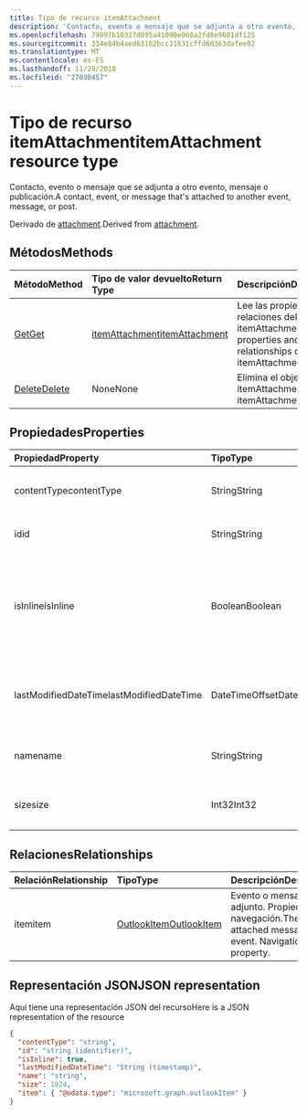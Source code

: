 ```yaml
---
title: Tipo de recurso itemAttachment
description: 'Contacto, evento o mensaje que se adjunta a otro evento, mensaje o publicación.  '
ms.openlocfilehash: 79097b10327d895a41090e068a2fd8e9681df125
ms.sourcegitcommit: 334e84b4aed63162bcc31831cffd6d363dafee02
ms.translationtype: MT
ms.contentlocale: es-ES
ms.lasthandoff: 11/29/2018
ms.locfileid: "27030457"
---
```

# <a name="itemattachment-resource-type"></a><span data-ttu-id="0b0c3-103">Tipo de recurso itemAttachment</span><span class="sxs-lookup"><span data-stu-id="0b0c3-103">itemAttachment resource type</span></span>

<span data-ttu-id="0b0c3-104">Contacto, evento o mensaje que se adjunta a otro evento, mensaje o publicación.</span><span class="sxs-lookup"><span data-stu-id="0b0c3-104">A contact, event, or message that's attached to another event, message, or post.</span></span>  

<span data-ttu-id="0b0c3-105">Derivado de [attachment](attachment.md).</span><span class="sxs-lookup"><span data-stu-id="0b0c3-105">Derived from [attachment](attachment.md).</span></span>

## <a name="methods"></a><span data-ttu-id="0b0c3-106">Métodos</span><span class="sxs-lookup"><span data-stu-id="0b0c3-106">Methods</span></span>

| <span data-ttu-id="0b0c3-107">Método</span><span class="sxs-lookup"><span data-stu-id="0b0c3-107">Method</span></span>       | <span data-ttu-id="0b0c3-108">Tipo de valor devuelto</span><span class="sxs-lookup"><span data-stu-id="0b0c3-108">Return Type</span></span>  |<span data-ttu-id="0b0c3-109">Descripción</span><span class="sxs-lookup"><span data-stu-id="0b0c3-109">Description</span></span>|
|:---------------|:--------|:----------|
|[<span data-ttu-id="0b0c3-110">Get</span><span class="sxs-lookup"><span data-stu-id="0b0c3-110">Get</span></span>](../api/attachment-get.md) | [<span data-ttu-id="0b0c3-111">itemAttachment</span><span class="sxs-lookup"><span data-stu-id="0b0c3-111">itemAttachment</span></span>](itemattachment.md) |<span data-ttu-id="0b0c3-112">Lee las propiedades y relaciones del objeto itemAttachment.</span><span class="sxs-lookup"><span data-stu-id="0b0c3-112">Read properties and relationships of itemAttachment object.</span></span>|
|[<span data-ttu-id="0b0c3-113">Delete</span><span class="sxs-lookup"><span data-stu-id="0b0c3-113">Delete</span></span>](../api/attachment-delete.md) | <span data-ttu-id="0b0c3-114">None</span><span class="sxs-lookup"><span data-stu-id="0b0c3-114">None</span></span> |<span data-ttu-id="0b0c3-115">Elimina el objeto itemAttachment.</span><span class="sxs-lookup"><span data-stu-id="0b0c3-115">Delete itemAttachment object.</span></span> |

## <a name="properties"></a><span data-ttu-id="0b0c3-116">Propiedades</span><span class="sxs-lookup"><span data-stu-id="0b0c3-116">Properties</span></span>
| <span data-ttu-id="0b0c3-117">Propiedad</span><span class="sxs-lookup"><span data-stu-id="0b0c3-117">Property</span></span>     | <span data-ttu-id="0b0c3-118">Tipo</span><span class="sxs-lookup"><span data-stu-id="0b0c3-118">Type</span></span>   |<span data-ttu-id="0b0c3-119">Descripción</span><span class="sxs-lookup"><span data-stu-id="0b0c3-119">Description</span></span>|
|:---------------|:--------|:----------|
|<span data-ttu-id="0b0c3-120">contentType</span><span class="sxs-lookup"><span data-stu-id="0b0c3-120">contentType</span></span>|<span data-ttu-id="0b0c3-121">String</span><span class="sxs-lookup"><span data-stu-id="0b0c3-121">String</span></span>|<span data-ttu-id="0b0c3-122">El tipo de contenido de los datos adjuntos.</span><span class="sxs-lookup"><span data-stu-id="0b0c3-122">The content type of the attachment.</span></span>|
|<span data-ttu-id="0b0c3-123">id</span><span class="sxs-lookup"><span data-stu-id="0b0c3-123">id</span></span>|<span data-ttu-id="0b0c3-124">String</span><span class="sxs-lookup"><span data-stu-id="0b0c3-124">String</span></span>| <span data-ttu-id="0b0c3-125">El identificador de los datos adjuntos.</span><span class="sxs-lookup"><span data-stu-id="0b0c3-125">The attachment ID.</span></span>|
|<span data-ttu-id="0b0c3-126">isInline</span><span class="sxs-lookup"><span data-stu-id="0b0c3-126">isInline</span></span>|<span data-ttu-id="0b0c3-127">Boolean</span><span class="sxs-lookup"><span data-stu-id="0b0c3-127">Boolean</span></span>|<span data-ttu-id="0b0c3-128">Se establece en true si los datos adjuntos están insertados, como una imagen incrustada en el cuerpo del elemento.</span><span class="sxs-lookup"><span data-stu-id="0b0c3-128">Set to true if the attachment is inline, such as an embedded image within the body of the item.</span></span>|
|<span data-ttu-id="0b0c3-129">lastModifiedDateTime</span><span class="sxs-lookup"><span data-stu-id="0b0c3-129">lastModifiedDateTime</span></span>|<span data-ttu-id="0b0c3-130">DateTimeOffset</span><span class="sxs-lookup"><span data-stu-id="0b0c3-130">DateTimeOffset</span></span>|<span data-ttu-id="0b0c3-131">Última fecha y hora en que se modificaron los datos adjuntos.</span><span class="sxs-lookup"><span data-stu-id="0b0c3-131">The last time and date that the attachment was modified.</span></span>|
|<span data-ttu-id="0b0c3-132">name</span><span class="sxs-lookup"><span data-stu-id="0b0c3-132">name</span></span>|<span data-ttu-id="0b0c3-133">String</span><span class="sxs-lookup"><span data-stu-id="0b0c3-133">String</span></span>|<span data-ttu-id="0b0c3-134">Nombre para mostrar de los datos adjuntos.</span><span class="sxs-lookup"><span data-stu-id="0b0c3-134">The display name of the attachment.</span></span>|
|<span data-ttu-id="0b0c3-135">size</span><span class="sxs-lookup"><span data-stu-id="0b0c3-135">size</span></span>|<span data-ttu-id="0b0c3-136">Int32</span><span class="sxs-lookup"><span data-stu-id="0b0c3-136">Int32</span></span>|<span data-ttu-id="0b0c3-137">El tamaño en bytes de los datos adjuntos.</span><span class="sxs-lookup"><span data-stu-id="0b0c3-137">The size in bytes of the attachment.</span></span>|

## <a name="relationships"></a><span data-ttu-id="0b0c3-138">Relaciones</span><span class="sxs-lookup"><span data-stu-id="0b0c3-138">Relationships</span></span>
| <span data-ttu-id="0b0c3-139">Relación</span><span class="sxs-lookup"><span data-stu-id="0b0c3-139">Relationship</span></span> | <span data-ttu-id="0b0c3-140">Tipo</span><span class="sxs-lookup"><span data-stu-id="0b0c3-140">Type</span></span>   |<span data-ttu-id="0b0c3-141">Descripción</span><span class="sxs-lookup"><span data-stu-id="0b0c3-141">Description</span></span>|
|:---------------|:--------|:----------|
|<span data-ttu-id="0b0c3-142">item</span><span class="sxs-lookup"><span data-stu-id="0b0c3-142">item</span></span>|[<span data-ttu-id="0b0c3-143">OutlookItem</span><span class="sxs-lookup"><span data-stu-id="0b0c3-143">OutlookItem</span></span>](outlookitem.md)|<span data-ttu-id="0b0c3-p101">Evento o mensaje adjunto. Propiedad de navegación.</span><span class="sxs-lookup"><span data-stu-id="0b0c3-p101">The attached message or event. Navigation property.</span></span>|

## <a name="json-representation"></a><span data-ttu-id="0b0c3-146">Representación JSON</span><span class="sxs-lookup"><span data-stu-id="0b0c3-146">JSON representation</span></span>

<span data-ttu-id="0b0c3-147">Aquí tiene una representación JSON del recurso</span><span class="sxs-lookup"><span data-stu-id="0b0c3-147">Here is a JSON representation of the resource</span></span>

<!--{
  "blockType": "resource",
  "optionalProperties": [
    "item"
  ],
  "baseType": "microsoft.graph.attachment",
  "@odata.type": "microsoft.graph.itemAttachment",
  "@odata.annotations": [
    {
      "property": "item",
      "capabilities": {
        "changeTracking": false,
        "deletable": false,
        "insertable": false,
        "searchable": false,
        "updatable": false
      }
    }
  ]
}-->

```json
{
  "contentType": "string",
  "id": "string (identifier)",
  "isInline": true,
  "lastModifiedDateTime": "String (timestamp)",
  "name": "string",
  "size": 1024,
  "item": { "@odata.type": "microsoft.graph.outlookItem" }
}

```
<!-- uuid: 8fcb5dbc-d5aa-4681-8e31-b001d5168d79
2015-10-25 14:57:30 UTC -->
<!-- {
  "type": "#page.annotation",
  "description": "itemAttachment resource",
  "keywords": "",
  "section": "documentation",
  "tocPath": ""
}-->
